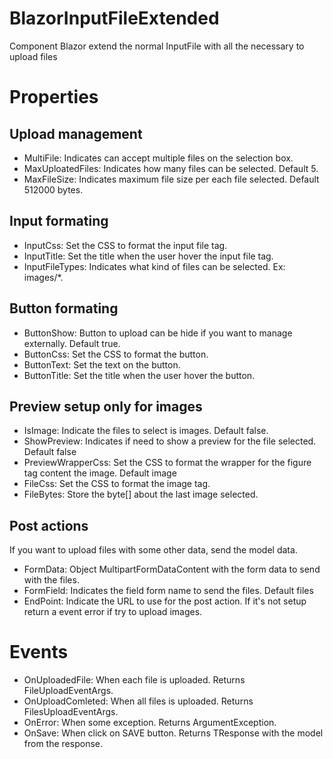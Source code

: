 # BlazorInputFileExtended
Component Blazor extend the normal InputFile with all the necessary to upload files
# Properties
## Upload management
* MultiFile: Indicates can accept multiple files on the selection box.
* MaxUploatedFiles: Indicates how many files can be selected. Default 5.
* MaxFileSize: Indicates maximum file size per each file selected. Default 512000 bytes.
## Input formating
* InputCss: Set the CSS to format the input file tag.
* InputTitle: Set the title when the user hover the input file tag.
* InputFileTypes: Indicates what kind of files can be selected. Ex: images/*.
## Button formating
* ButtonShow: Button to upload can be hide if you want to manage externally. Default true.
* ButtonCss: Set the CSS to format the button.
* ButtonText: Set the text on the button.
* ButtonTitle: Set the title when the user hover the button.
## Preview setup only for images
* IsImage: Indicate the files to select is images. Default false.
* ShowPreview: Indicates if need to show a preview for the file selected. Default false
* PreviewWrapperCss: Set the CSS to format the wrapper for the figure tag content the image. Default image
* FileCss: Set the CSS to format the image tag.
* FileBytes: Store the byte[] about the last image selected.
## Post actions
If you want to upload files with some other data, send the model data.
* FormData: Object MultipartFormDataContent with the form data to send with the files.
* FormField: Indicates the field form name to send the files. Default files
* EndPoint: Indicate the URL to use for the post action. If it's not setup return a event error if try to upload images.
# Events
* OnUploadedFile: When each file is uploaded. Returns FileUploadEventArgs.
* OnUploadComleted: When all files is uploaded. Returns FilesUploadEventArgs.
* OnError: When some exception. Returns ArgumentException.
* OnSave: When click on SAVE button. Returns TResponse with the model from the response.
